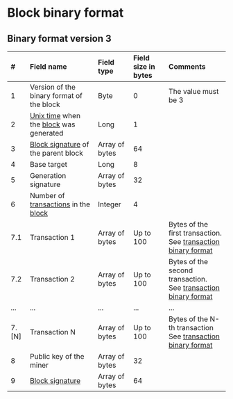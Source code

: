# Block binary format

## Binary format version 3

| # | Field name | Field type | Field size in bytes | Comments |
| :--- | :--- | :--- | :--- | :--- |
| 1 | Version of the binary format of the block | Byte | 0 | The value must be 3 |
| 2 | [Unix time](https://en.wikipedia.org/wiki/Unix_time) when the [block](/blockchain/block.md) was generated | Long | 1 | |
| 3 | [Block signature](/blockchain/block/block-signature.md) of the parent block | Array of bytes | 64 | |
| 4 | Base target | Long | 8 | |
| 5 | Generation signature | Array of bytes | 32 | |
| 6 | Number of [transactions](/blockchain/transaction.md) in the [block](/blockchain/block.md) | Integer | 4 | |
| 7.1 | Transaction 1 | Array of bytes | Up to 100 | Bytes of the first transaction.<br>See [transaction binary format](/blockchain/binary-format/transaction-binary-format.md) |
| 7.2 | Transaction 2 | Array of bytes | Up to 100 | Bytes of the second transaction.<br>See [transaction binary format](/blockchain/binary-format/transaction-binary-format.md) |
| ... | ... | ... | ... | ... |
| 7.[N] | Transaction N | Array of bytes | Up to 100 | Bytes of the N-th transaction<br>See [transaction binary format](/blockchain/binary-format/transaction-binary-format.md) |
| 8 | Public key of the miner | Array of bytes | 32 | |
| 9 | [Block signature](/blockchain/block/block-signature.md) | Array of bytes | 64 | | |
